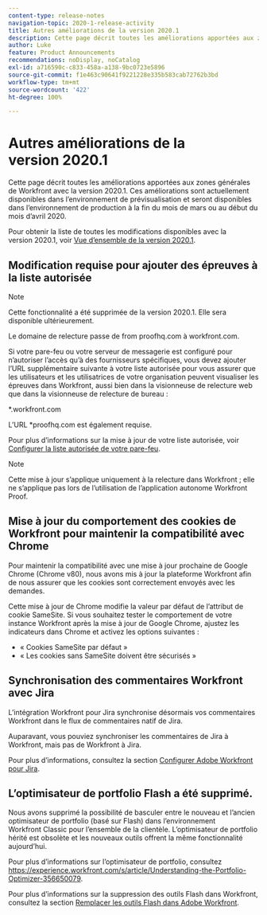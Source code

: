 ```yaml
---
content-type: release-notes
navigation-topic: 2020-1-release-activity
title: Autres améliorations de la version 2020.1
description: Cette page décrit toutes les améliorations apportées aux zones générales de Workfront avec la version 2020.1. Ces améliorations sont actuellement disponibles dans l’environnement de prévisualisation et seront disponibles dans l’environnement de production à la fin du mois de mars ou au début du mois d’avril 2020.
author: Luke
feature: Product Announcements
recommendations: noDisplay, noCatalog
exl-id: a716590c-c833-458a-a138-9bc0723e5896
source-git-commit: f1e463c90641f9221228e335b583cab72762b3bd
workflow-type: tm+mt
source-wordcount: '422'
ht-degree: 100%

---
```


# Autres améliorations de la version 2020.1

Cette page décrit toutes les améliorations apportées aux zones générales de Workfront avec la version 2020.1. Ces améliorations sont actuellement disponibles dans l’environnement de prévisualisation et seront disponibles dans l’environnement de production à la fin du mois de mars ou au début du mois d’avril 2020.

Pour obtenir la liste de toutes les modifications disponibles avec la version 2020.1, voir [Vue d’ensemble de la version 2020.1](../../../product-announcements/product-releases/2020.1-release-activity/2020-1-release-overview.md).

## Modification requise pour ajouter des épreuves à la liste autorisée

>[!NOTE]
>
>Cette fonctionnalité a été supprimée de la version 2020.1. Elle sera disponible ultérieurement.

Le domaine de relecture passe de from proofhq.com à workfront.com.

Si votre pare-feu ou votre serveur de messagerie est configuré pour n’autoriser l’accès qu’à des fournisseurs spécifiques, vous devez ajouter l’URL supplémentaire suivante à votre liste autorisée pour vous assurer que les utilisateurs et les utilisatrices de votre organisation peuvent visualiser les épreuves dans Workfront, aussi bien dans la visionneuse de relecture web que dans la visionneuse de relecture de bureau :

&#42;.workfront.com

L’URL &#42;proofhq.com est également requise.

Pour plus d’informations sur la mise à jour de votre liste autorisée, voir [Configurer la liste autorisée de votre pare-feu](../../../administration-and-setup/get-started-wf-administration/configure-your-firewall.md).

>[!NOTE]
>
>Cette mise à jour s’applique uniquement à la relecture dans Workfront ; elle ne s’applique pas lors de l’utilisation de l’application autonome Workfront Proof.

## Mise à jour du comportement des cookies de Workfront pour maintenir la compatibilité avec Chrome

Pour maintenir la compatibilité avec une mise à jour prochaine de Google Chrome (Chrome v80), nous avons mis à jour la plateforme Workfront afin de nous assurer que les cookies sont correctement envoyés avec les demandes.

Cette mise à jour de Chrome modifie la valeur par défaut de l’attribut de cookie SameSite. Si vous souhaitez tester le comportement de votre instance Workfront après la mise à jour de Google Chrome, ajustez les indicateurs dans Chrome et activez les options suivantes :

* « Cookies SameSite par défaut »
* « Les cookies sans SameSite doivent être sécurisés »

## Synchronisation des commentaires Workfront avec Jira

L’intégration Workfront pour Jira synchronise désormais vos commentaires Workfront dans le flux de commentaires natif de Jira.

Auparavant, vous pouviez synchroniser les commentaires de Jira à Workfront, mais pas de Workfront à Jira.

Pour plus d’informations, consultez la section [Configurer Adobe Workfront pour Jira](../../../workfront-integrations-and-apps/use-workfront-with-jira/configure-workfront-for-jira.md).

## L’optimisateur de portfolio Flash a été supprimé.

Nous avons supprimé la possibilité de basculer entre le nouveau et l’ancien optimisateur de portfolio (basé sur Flash) dans l’environnement Workfront Classic pour l’ensemble de la clientèle. L’optimisateur de portfolio hérité est obsolète et les nouveaux outils offrent la même fonctionnalité aujourd’hui.

Pour plus d’informations sur l’optimisateur de portfolio, consultez https://experience.workfront.com/s/article/Understanding-the-Portfolio-Optimizer-356650079.

Pour plus d’informations sur la suppression des outils Flash dans Workfront, consultez la section [Remplacer les outils Flash dans Adobe Workfront](../../../product-announcements/announcements/announcement-archive/replace-flash-tools.md).
